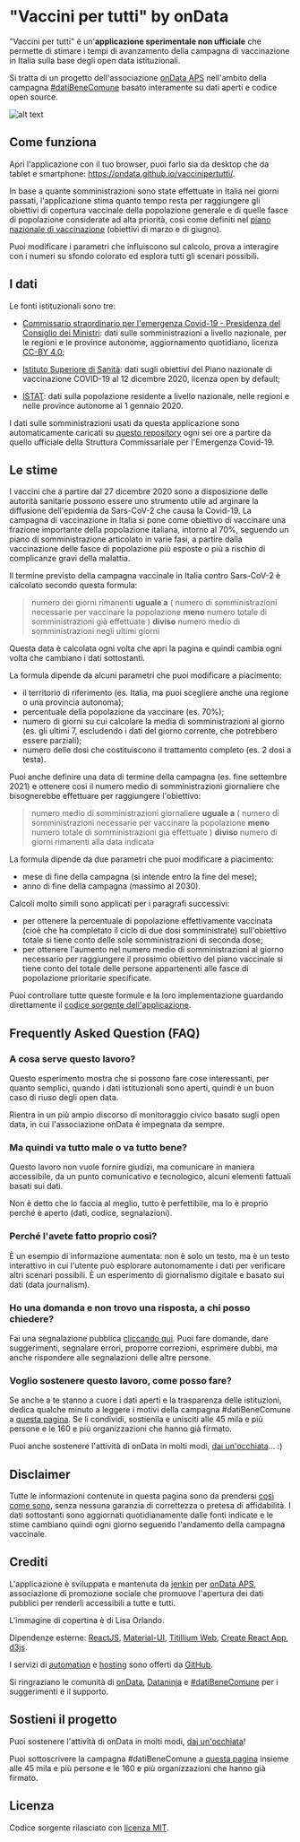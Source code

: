 # "Vaccini per tutti" by onData

"Vaccini per tutti" è un'**applicazione sperimentale non ufficiale** che permette di stimare i tempi di avanzamento della campagna di vaccinazione in Italia sulla base degli open data istituzionali.

Si tratta di un progetto dell'associazione [onData APS](https://ondata.it) nell'ambito della campagna [#datiBeneComune](https://datibenecomune.it/) basato interamente su dati aperti e codice open source.

![alt text](https://github.com/ondata/vaccinipertutti/blob/main/public/card.png?raw=true)

## Come funziona

Apri l'applicazione con il tuo browser, puoi farlo sia da desktop che da tablet e smartphone: https://ondata.github.io/vaccinipertutti/.

In base a quante somministrazioni sono state effettuate in Italia nei giorni passati, l'applicazione stima quanto tempo resta per raggiungere gli obiettivi di copertura vaccinale della popolazione generale e di quelle fasce di popolazione considerate ad alta priorità, così come definiti nel [piano nazionale di vaccinazione](https://www.epicentro.iss.it/vaccini/covid-19-piano-vaccinazione) (obiettivi di marzo e di giugno).

Puoi modificare i parametri che influiscono sul calcolo, prova a interagire con i numeri su sfondo colorato ed esplora tutti gli scenari possibili.

## I dati

Le fonti istituzionali sono tre:

- [Commissario straordinario per l'emergenza Covid-19 - Presidenza del Consiglio dei Ministri](https://github.com/italia/covid19-opendata-vaccini/): dati sulle somministrazioni a livello nazionale, per le regioni e le province autonome, aggiornamento quotidiano, licenza [CC-BY 4.0](https://creativecommons.org/licenses/by/4.0/deed.it);

- [Istituto Superiore di Sanità](https://www.epicentro.iss.it/vaccini/covid-19-piano-vaccinazione): dati sugli obiettivi del Piano nazionale di vaccinazione COVID-19 al 12 dicembre 2020, licenza open by default;

- [ISTAT](http://demo.istat.it/popres/index.php?anno=2020&lingua=ita): dati sulla popolazione residente a livello nazionale, nelle regioni e nelle province autonome al 1 gennaio 2020.

I dati sulle somministrazioni usati da questa applicazione sono automaticamente caricati su [questo repository](https://github.com/ondata/vaccinipertutti-data) ogni sei ore a partire da quello ufficiale della Struttura Commissariale per l'Emergenza Covid-19.

## Le stime

I vaccini che a partire dal 27 dicembre 2020 sono a disposizione delle autorità sanitarie possono essere uno strumento utile ad arginare la diffusione dell'epidemia da Sars-CoV-2 che causa la Covid-19. La campagna di vaccinazione in Italia si pone come obiettivo di vaccinare una frazione importante della popolazione italiana, intorno al 70%, seguendo un piano di somministrazione articolato in varie fasi, a partire dalla vaccinazione delle fasce di popolazione più esposte o più a rischio di complicanze gravi della malattia.

Il termine previsto della campagna vaccinale in Italia contro Sars-CoV-2 è calcolato secondo questa formula:

> numero dei giorni rimanenti **uguale a** ( numero di somministrazioni necessarie per vaccinare la popolazione **meno** numero totale di somministrazioni già effettuate ) **diviso** numero medio di somministrazioni negli ultimi giorni

Questa data è calcolata ogni volta che apri la pagina e quindi cambia ogni volta che cambiano i dati sottostanti.

La formula dipende da alcuni parametri che puoi modificare a piacimento:

- il territorio di riferimento (es. Italia, ma puoi scegliere anche una regione o una provincia autonoma);
- percentuale della popolazione da vaccinare (es. 70%);
- numero di giorni su cui calcolare la media di somministrazioni al giorno (es. gli ultimi 7, escludendo i dati del giorno corrente, che potrebbero essere parziali);
- numero delle dosi che costituiscono il trattamento completo (es. 2 dosi a testa).

Puoi anche definire una data di termine della campagna (es. fine settembre 2021) e ottenere così il numero medio di somministrazioni giornaliere che bisognerebbe effettuare per raggiungere l'obiettivo:

> numero medio di somministrazioni giornaliere **uguale a** ( numero di somministrazioni necessarie per vaccinare la popolazione **meno** numero totale di somministrazioni già effettuate ) **diviso** numero di giorni rimanenti alla data indicata

La formula dipende da due parametri che puoi modificare a piacimento:

- mese di fine della campagna (si intende entro la fine del mese);
- anno di fine della campagna (massimo al 2030).

Calcoli molto simili sono applicati per i paragrafi successivi:

- per ottenere la percentuale di popolazione effettivamente vaccinata (cioè che ha completato il ciclo di due dosi somministrate) sull'obiettivo totale si tiene conto delle sole somministrazioni di seconda dose;
- per ottenere l'aumento nel numero medio di somministrazioni al giorno necessario per raggiungere il prossimo obiettivo del piano vaccinale si tiene conto del totale delle persone appartenenti alle fasce di popolazione prioritarie specificate.

Puoi controllare tutte queste formule e la loro implementazione guardando direttamente il [codice sorgente dell'applicazione](https://github.com/ondata/vaccinipertutti/blob/main/src/App.js).

## Frequently Asked Question (FAQ)

### A cosa serve questo lavoro?

Questo esperimento mostra che si possono fare cose interessanti, per quanto semplici, quando i dati istituzionali sono aperti, quindi è un buon caso di riuso degli open data.

Rientra in un più ampio discorso di monitoraggio civico basato sugli open data, in cui l'associazione onData è impegnata da sempre.

### Ma quindi va tutto male o va tutto bene?

Questo lavoro non vuole fornire giudizi, ma comunicare in maniera accessibile, da un punto comunicativo e tecnologico, alcuni elementi fattuali basati sui dati.

Non è detto che lo faccia al meglio, tutto è perfettibile, ma lo è proprio perché è aperto (dati, codice, segnalazioni).

### Perché l'avete fatto proprio così?

È un esempio di informazione aumentata: non è solo un testo, ma è un testo interattivo in cui l'utente può esplorare autonomamente i dati per verificare altri scenari possibili. È un esperimento di giornalismo digitale e basato sui dati (data journalism).

### Ho una domanda e non trovo una risposta, a chi posso chiedere?

Fai una segnalazione pubblica [cliccando qui](https://github.com/ondata/vaccinipertutti/issues/new). Puoi fare domande, dare suggerimenti, segnalare errori, proporre correzioni, esprimere dubbi, ma anche rispondere alle segnalazioni delle altre persone.

### Voglio sostenere questo lavoro, come posso fare?

Se anche a te stanno a cuore i dati aperti e la trasparenza delle istituzioni, dedica qualche minuto a leggere i motivi della campagna #datiBeneComune a [questa pagina](https://datibenecomune.it/). Se li condividi, sostienila e unisciti alle 45 mila e più persone e le 160 e più organizzazioni che hanno già firmato.

Puoi anche sostenere l'attività di onData in molti modi, [dai un'occhiata](https://sostieni.ondata.it/)... :)

## Disclaimer

Tutte le informazioni contenute in questa pagina sono da prendersi [così come sono](https://en.wikipedia.org/wiki/As_is), senza nessuna garanzia di correttezza o pretesa di affidabilità. I dati sottostanti sono aggiornati quotidianamente dalle fonti indicate e le stime cambiano quindi ogni giorno seguendo l'andamento della campagna vaccinale.

## Crediti

L'applicazione è sviluppata e mantenuta da [jenkin](https://github.com/jenkin) per [onData APS](https://ondata.it/), associazione di promozione sociale che promuove l'apertura dei dati pubblici per renderli accessibili a tutte e tutti.

L'immagine di copertina è di Lisa Orlando.

Dipendenze esterne: [ReactJS](https://it.reactjs.org/), [Material-UI](https://material-ui.com/), [Titillium Web](https://fonts.google.com/specimen/Titillium+Web), [Create React App](https://github.com/facebook/create-react-app), [d3js](https://d3js.org/).

I servizi di [automation](https://github.com/features/actions) e [hosting](https://pages.github.com/) sono offerti da [GitHub](https://www.github.com/).

Si ringraziano le comunità di [onData](https://ondata.it), [Dataninja](https://www.facebook.com/groups/dataninja/) e [#datiBeneComune](https://datibenecomune.it/) per i suggerimenti e il supporto.

## Sostieni il progetto

Puoi sostenere l'attività di onData in molti modi, [dai un'occhiata](https://sostieni.ondata.it/)!

Puoi sottoscrivere la campagna #datiBeneComune a [questa pagina](https://datibenecomune.it/) insieme alle 45 mila e più persone e le 160 e più organizzazioni che hanno già firmato.

## Licenza

Codice sorgente rilasciato con [licenza MIT](https://github.com/ondata/vaccinipertutti/blob/main/LICENSE).
